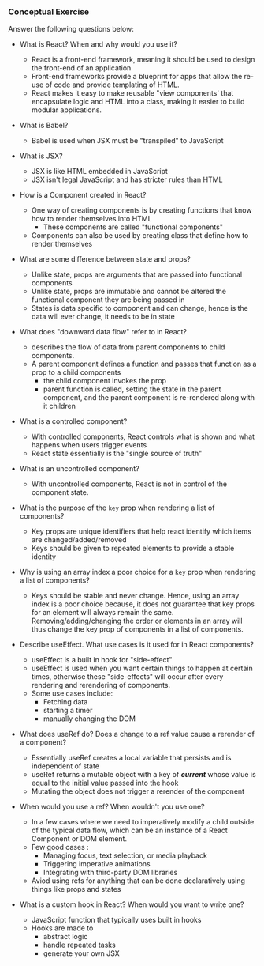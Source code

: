 ### Conceptual Exercise

  

Answer the following questions below:

  

- What is React? When and why would you use it?
	- React is a front-end framework, meaning it should be used to design the front-end of an application
	- Front-end frameworks provide a blueprint for apps that allow the re-use of code and provide templating of HTML. 
	- React makes it easy to make reusable "view components' that encapsulate logic and HTML into a class, making it easier to build modular applications.

- What is Babel?
	- Babel is used when JSX must be "transpiled" to JavaScript
	
- What is JSX?
	- JSX is like HTML embedded in JavaScript
	- JSX isn't legal JavaScript and has stricter rules than HTML

- How is a Component created in React?
	-	One way of creating components is by creating functions that know how to render themselves into HTML
		-	These components are called "functional components"
	-	Components can also be used by creating class that define how to render themselves

 
- What are some difference between state and props?
	- Unlike state, props are arguments that are passed into functional components
	- Unlike state, props are immutable and cannot be altered the functional component they are being passed in 
	- States is data specific to component and can change, hence is the data will ever change, it needs to be in state


- What does "downward data flow" refer to in React?
	- describes the flow of data from parent components to child components. 
	- A parent component defines a function and passes that function as a prop to a child components
		- the child component invokes the prop
		- parent function is called, setting the state in the parent component, and the parent component is re-rendered along with it children 
		  
- What is a controlled component?
	- With controlled components, React controls what is shown and what happens when users trigger events
	- React state essentially is the "single source of truth"


- What is an uncontrolled component?
	- With uncontrolled components, React is not in control of the component state. 


- What is the purpose of the `key` prop when rendering a list of components?
	- Key props are unique identifiers that help react identify which items are changed/added/removed
	- Keys should be given to repeated elements to provide a stable identity


- Why is using an array index a poor choice for a `key` prop when rendering a list of components?
	- Keys should be stable and never change. Hence, using an array index is a poor choice because, it does not guarantee that key props for an element will always remain the same. Removing/adding/changing the order or elements in an array will thus change the key prop of components in a list of components. 


- Describe useEffect. What use cases is it used for in React components?
	- useEffect is a built in hook for "side-effect" 
	- useEffect is used when you want certain things to happen at certain times, otherwise these "side-effects" will occur after every rendering and rerendering of components. 
	- Some use cases include: 
		- Fetching data
		- starting a timer 
		- manually changing the DOM


- What does useRef do? Does a change to a ref value cause a rerender of a component?
	- Essentially useRef creates a local variable that persists and is independent of state
	- useRef returns a mutable object with a key of ***current*** whose value is equal to the initial value passed into the hook
	- Mutating the object does not trigger a rerender of the component


- When would you use a ref? When wouldn't you use one?
	- In a few cases where we need to imperatively modify a child outside of the typical data flow, which can be an instance of a React Component or DOM element. 
	- Few good cases : 
		- Managing focus, text selection, or media playback
		- Triggering imperative animations
		- Integrating with third-party DOM libraries
	- Aviod using refs for anything that can be done declaratively using things like props and states


- What is a custom hook in React? When would you want to write one?
	- JavaScript function that typically uses built in hooks 
	- Hooks are made to 
		- abstract logic 
		- handle repeated tasks 
		- generate your own JSX